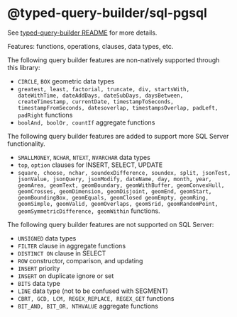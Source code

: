 # @typed-query-builder/sql-pgsql

See [typed-query-builder README](https://github.com/ClickerMonkey/typed-query-builder/blob/master/README.md) for more details.  

Features: functions, operations, clauses, data types, etc.

The following query builder features are non-natively supported through this library:
- `CIRCLE`, `BOX` geometric data types
- `greatest, least, factorial, truncate, div, startsWith, dateWithTime, dateAddDays, dateSubDays, daysBetween, createTimestamp, currentDate, timestampToSeconds, timestampFromSeconds, datesoverlap, timestampsOverlap, padLeft, padRight` functions
- `boolAnd, boolOr, countIf` aggregate functions

The following query builder features are added to support more SQL Server functionality.
- `SMALLMONEY`, `NCHAR`, `NTEXT`, `NVARCHAR` data types
- `top`, `option` clauses for INSERT, SELECT, UPDATE
- `square, choose, nchar, soundexDifference, soundex, split, jsonTest, jsonValue, jsonQuery, jsonModify, dateName, day, month, year, geomArea, geomText, geomBoundary, geomWithBuffer, geomConvexHull, geomCrosses, geomDimension, geomDisjoint, geomEnd, geomStart, geomBoundingBox, geomEquals, geomClosed geomEmpty, geomRing, geomSimple, geomValid, geomOverlaps, geomSrid, geomRandomPoint, geomSymmetricDifference, geomWithin` functions.

The following query builder features are not supported on SQL Server:
- `UNSIGNED` data types
- `FILTER` clause in aggregate functions
- `DISTINCT ON` clause in SELECT
- `ROW` constructor, comparison, and updating
- `INSERT` priority
- `INSERT` on duplicate ignore or set
- `BITS` data type
- `LINE` data type (not to be confused with SEGMENT)
- `CBRT, GCD, LCM, REGEX_REPLACE, REGEX_GET` functions
- `BIT_AND, BIT_OR, NTHVALUE` aggregate functions